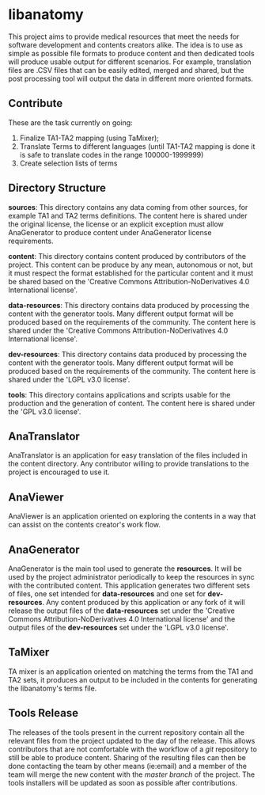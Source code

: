 # libanatomy

This project aims to provide medical resources that meet the needs for software development and contents creators alike.
The idea is to use as simple as possible file formats to produce content and then dedicated tools will produce usable output for different scenarios. For example, translation files are .CSV files that can be easily edited, merged and shared, but the post processing tool will output the data in different more oriented formats.

Contribute
----------
These are the task currently on going:
1. Finalize TA1-TA2 mapping (using TaMixer);
2. Translate Terms to different languages (until TA1-TA2 mapping is done it is safe to translate codes in the range 100000-1999999)
3. Create selection lists of terms


Directory Structure
-------------------

**sources**: This directory contains any data coming from other sources, for example TA1 and TA2 terms definitions. The content here is shared under the original license, the license or an explicit exception must allow AnaGenerator to produce content under AnaGenerator license requirements.

**content**: This directory contains content produced by contributors of the project. This content can be produce by any mean, autonomous or not, but it must respect the format established for the particular content and it must be shared based on the 'Creative Commons Attribution-NoDerivatives 4.0 International license'.

**data-resources**: This directory contains data produced by processing the content with the generator tools. Many different output format will be produced based on the requirements of the community. The content here is shared under the 'Creative Commons Attribution-NoDerivatives 4.0 International license'.

**dev-resources**: This directory contains data produced by processing the content with the generator tools. Many different output format will be produced based on the requirements of the community. The content here is shared under the 'LGPL v3.0 license'.

**tools**: This directory contains applications and scripts usable for the production and the generation of content. The content here is shared under the 'GPL v3.0 license'.

AnaTranslator
-------------
AnaTranslator is an application for easy translation of the files included in the content directory. Any contributor willing to provide translations to the project is encouraged to use it. 

AnaViewer
---------
AnaViewer is an application oriented on exploring the contents in a way that can assist on the contents creator's work flow.

AnaGenerator
------------
AnaGenerator is the main tool used to generate the **resources**. It will be used by the project administrator periodically to keep the resources in sync with the contributed content. This application generates two different sets of files, one set intended for **data-resources** and one set for **dev-resources**. Any content produced by this application or any fork of it will release the output files of the **data-resources** set under the 'Creative Commons Attribution-NoDerivatives 4.0 International license' and the output files of the **dev-resources** set under the 'LGPL v3.0 license'.

TaMixer
-------
TA mixer is an application oriented on matching the terms from the TA1 and TA2 sets, it produces an output to be included in the contents for generating the libanatomy's terms file.


Tools Release
-------------
The releases of the tools present in the current repository contain all the relevant files from the project updated to the day of the release. This allows contributors that are not comfortable with the workflow of a *git* repository to still be able to produce content. Sharing of the resulting files can then be done contacting the team by other means (ie:email) and a member of the team will merge the new content with the *master branch* of the project.
The tools installers will be updated as soon as possible after contributions.




 
